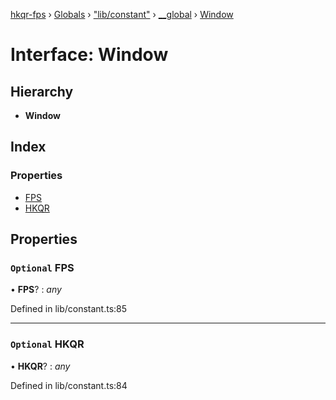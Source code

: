 [hkqr-fps](../README.md) › [Globals](../globals.md) › ["lib/constant"](../modules/_lib_constant_.md) › [__global](../modules/_lib_constant_.__global.md) › [Window](_lib_constant_.__global.window.md)

# Interface: Window

## Hierarchy

* **Window**

## Index

### Properties

* [FPS](_lib_constant_.__global.window.md#optional-fps)
* [HKQR](_lib_constant_.__global.window.md#optional-hkqr)

## Properties

### `Optional` FPS

• **FPS**? : *any*

Defined in lib/constant.ts:85

___

### `Optional` HKQR

• **HKQR**? : *any*

Defined in lib/constant.ts:84
